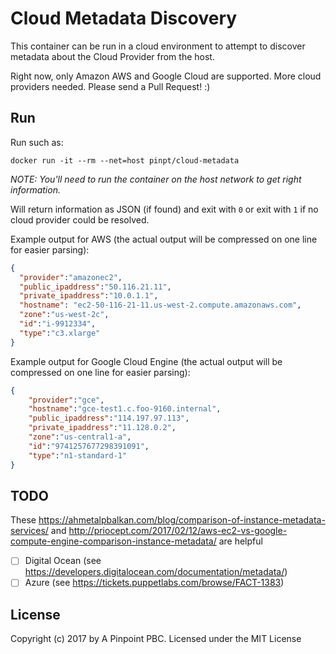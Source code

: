 # Cloud Metadata Discovery

This container can be run in a cloud environment to attempt to discover metadata about the Cloud Provider from the host.


Right now, only Amazon AWS and Google Cloud are supported. More cloud providers needed.  Please send a Pull Request! :)

## Run

Run such as:

```shell
docker run -it --rm --net=host pinpt/cloud-metadata
```

_NOTE: You'll need to run the container on the host network to get right information._

Will return information as JSON (if found) and exit with `0` or exit with `1` if no cloud provider could be resolved.

Example output for AWS (the actual output will be compressed on one line for easier parsing):

```json
{
  "provider":"amazonec2",
  "public_ipaddress":"50.116.21.11",
  "private_ipaddress":"10.0.1.1",
  "hostname": "ec2-50-116-21-11.us-west-2.compute.amazonaws.com",
  "zone":"us-west-2c",
  "id":"i-9912334",
  "type":"c3.xlarge"
}
```

Example output for Google Cloud Engine (the actual output will be compressed on one line for easier parsing):

```json
{
	"provider":"gce",
	"hostname":"gce-test1.c.foo-9160.internal",
	"public_ipaddress":"114.197.97.113",
	"private_ipaddress":"11.128.0.2",
	"zone":"us-central1-a",
	"id":"9741257677298391091",
	"type":"n1-standard-1"
}
```

## TODO

These https://ahmetalpbalkan.com/blog/comparison-of-instance-metadata-services/ and http://priocept.com/2017/02/12/aws-ec2-vs-google-compute-engine-comparison-instance-metadata/ are helpful

- [ ] Digital Ocean (see https://developers.digitalocean.com/documentation/metadata/)
- [ ] Azure (see https://tickets.puppetlabs.com/browse/FACT-1383)

## License

Copyright (c) 2017 by A Pinpoint PBC. Licensed under the MIT License
